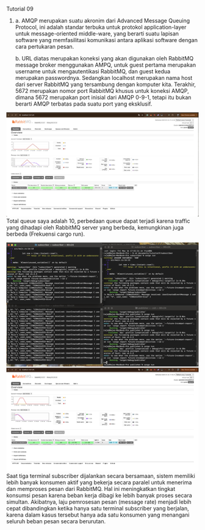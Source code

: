 Tutorial 09

1.  a. AMQP merupakan suatu akronim dari Advanced Message Queuing Protocol, ini adalah standar terbuka untuk
protokol application-layer untuk message-oriented middle-ware, yang berarti suatu lapisan software yang memfasilitasi
komunikasi antara aplikasi software dengan cara pertukaran pesan.

    b. URL diatas merupakan koneksi yang akan digunakan oleh RabbitMQ message broker menggunakan AMPQ, untuk guest pertama
merupakan username untuk mengautentikasi RabbitMQ, dan guest kedua merupakan passwordnya. Sedangkan localhost merupakan nama host
dari server RabbitMQ yang tersambung dengan komputer kita. Terakhir, 5672 merupakan nomor port RabbitMQ khusus untuk koneksi AMQP,
dimana 5672 merupakan port inisial dari AMQP 0-9-1, tetapi itu bukan berarti AMQP terbatas pada suatu port yang eksklusif.

![alt text](image.png)
Total queue saya adalah 10, perbedaan queue dapat terjadi karena traffic yang dihadapi oleh RabbitMQ server yang berbeda, kemungkinan juga berbeda (Frekuensi cargo run).

![alt text](image-2.png)
![alt text](image-3.png)
Saat tiga terminal subscriber dijalankan secara bersamaan, sistem memiliki lebih banyak konsumen aktif yang bekerja secara paralel untuk menerima dan memproses pesan dari RabbitMQ. Hal ini meningkatkan tingkat konsumsi pesan karena beban kerja dibagi ke lebih banyak proses secara simultan. Akibatnya, laju pemrosesan pesan (message rate) menjadi lebih cepat dibandingkan ketika hanya satu terminal subscriber yang berjalan, karena dalam kasus tersebut hanya ada satu konsumen yang menangani seluruh beban pesan secara berurutan.
